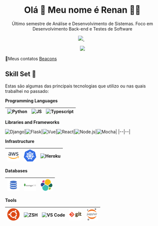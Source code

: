 <h1 align='center'>
  Olá 👋 Meu nome é Renan 👨‍💻
</h1>

<p align='center'>
  Último semestre de Análise e Desenvolvimento de Sistemas.
  Foco em Desenvolvimento Back-end e Testes de Software
</p>

<p align='center'>
  <a href="https://www.linkedin.com/in/oliveiracouto/">
    <img src="https://img.shields.io/badge/linkedin-%230077B5.svg?&style=for-the-badge&logo=linkedin&logoColor=white" />
  </a>&nbsp;&nbsp;
</p>

<p align='center'>
  <a href="#"><img src="https://github-readme-stats.vercel.app/api?username=Cxto11&show_icons=true&count_private=true&theme=dark&locale=pt-br" width="350"></a>
</p>

📧Meus contatos [Beacons](https://beacons.ai/cxto11)

## Skill Set :muscle:

Estas são algumas das principais tecnologias que utilizo ou nas quais trabalhei no passado:

**Programming Languages**

<img title="Python" alt="Python" width="40px" src="https://cdn.jsdelivr.net/gh/devicons/devicon@latest/icons/python/python-original.svg" />|<img alt="JS" title="JavaScript" width="40px" src="https://cdn.jsdelivr.net/gh/devicons/devicon@latest/icons/javascript/javascript-original.svg">|<img alt="Typescript" title="Typescript" width="40px" src="https://cdn.jsdelivr.net/gh/devicons/devicon@latest/icons/typescript/typescript-original.svg">
|--|--|--|

**Libraries and Frameworks**

<img  title="Django" alt="Django" width="40px" src="https://cdn.jsdelivr.net/gh/devicons/devicon@latest/icons/django/django-plain-wordmark.svg">|<img title="Flask" alt="Flask" width="40px" src="https://cdn.jsdelivr.net/gh/devicons/devicon@latest/icons/flask/flask-original-wordmark.svg">|<img title="Vue" alt="Vue" width="40" src="https://cdn.jsdelivr.net/gh/devicons/devicon@latest/icons/vuejs/vuejs-original-wordmark.svg">|<img title="React" alt="React" width="40" src="https://cdn.jsdelivr.net/gh/devicons/devicon@latest/icons/react/react-original-wordmark.svg">|<img title="Node.js" alt="Node.js" width="40" src="https://cdn.jsdelivr.net/gh/devicons/devicon@latest/icons/nodejs/nodejs-original-wordmark.svg">|<img title="Mocha" alt="Mocha" width="40" src="https://cdn.jsdelivr.net/gh/devicons/devicon@latest/icons/mocha/mocha-original.svg">|<img title="" alt="" width="40" src="">
|--|--|

**Infrastructure**

<img title="AWS" alt="AWS" width="40px" src="https://raw.githubusercontent.com/github/explore/main/topics/aws/aws.png">|<img title="Kubernetes" alt="Kubernetes" width="40px" src="https://raw.githubusercontent.com/github/explore/main/topics/kubernetes/kubernetes.png">|<img title="Heroku" alt="Heroku" width="40px" src="https://img.icons8.com/color/48/000000/heroku.png">
|--|--|--|

**Databases**

<img title="SQL" alt="SQL" width="40px" src="https://raw.githubusercontent.com/github/explore/master/topics/sql/sql.png">|<img title="MongoDB" alt="MongoDB" width="40px" src="https://raw.githubusercontent.com/github/explore/master/topics/mongodb/mongodb.png">|<img title="ElasticSearch" alt="ElasticSearch" width="40px" src="https://raw.githubusercontent.com/github/explore/master/topics/elasticsearch/elasticsearch.png"> <br>
|--|--|--|

**Tools**

<img title="Ubuntu" alt="Ubuntu" width="40px" src="https://raw.githubusercontent.com/github/explore/master/topics/ubuntu/ubuntu.png">|<img title="ZSH" alt="ZSH" width="40px" src="https://s3.amazonaws.com/ohmyzsh/oh-my-zsh-logo.png">|<img title="VS Code" alt="VS Code" width="40px" src="https://img.icons8.com/fluent/48/000000/visual-studio-code-2019.png">|<img title="git" alt="git" width="40px" src="https://raw.githubusercontent.com/github/explore/master/topics/git/git.png">|<img title="Jupyter Notebook" alt="Jupyter" width="40px" src="https://raw.githubusercontent.com/github/explore/master/topics/jupyter-notebook/jupyter-notebook.png">
|--|--|--|--|--|
<br>
